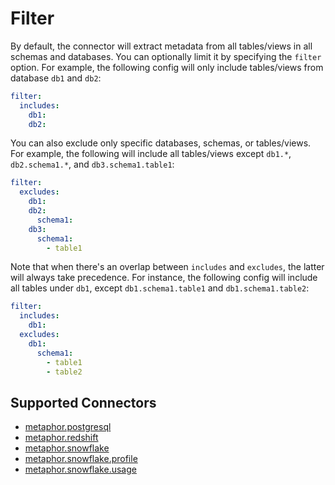 # Filter

By default, the connector will extract metadata from all tables/views in all schemas and databases. You can optionally limit it by specifying the `filter` option. For example, the following config will only include tables/views from database `db1` and `db2`:

```yaml
filter:
  includes:
    db1:    
    db2:
```

You can also exclude only specific databases, schemas, or tables/views. For example, the following will include all tables/views except `db1.*`, `db2.schema1.*`, and `db3.schema1.table1`:

```yaml
filter:
  excludes:
    db1:  
    db2:
      schema1:
    db3:
      schema1:
        - table1
```

Note that when there's an overlap between `includes` and `excludes`, the latter will always take precedence. For instance, the following config will include all tables under `db1`, except `db1.schema1.table1` and `db1.schema1.table2`:

```yaml
filter:
  includes:
    db1:
  excludes:
    db1:
      schema1:  
        - table1
        - table2

```

## Supported Connectors

- [metaphor.postgresql](metaphor/postgresql/README.md)
- [metaphor.redshift](metaphor/redshift/README.md)
- [metaphor.snowflake](metaphor/snowflake/README.md)
- [metaphor.snowflake.profile](metaphor/snowflake/profile/README.md)
- [metaphor.snowflake.usage](metaphor/snowflake/usage/README.md)
